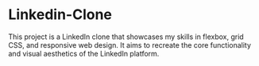 # Linkedin-Clone
This project is a LinkedIn clone that showcases my skills in flexbox, grid CSS, and responsive web design. It aims to recreate the core functionality and visual aesthetics of the LinkedIn platform.
